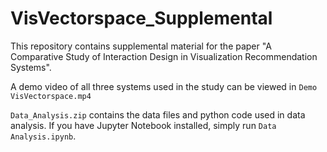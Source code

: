# VisVectorspace_Supplemental

This repository contains supplemental material for the paper "A Comparative Study of Interaction Design in Visualization Recommendation Systems".

A demo video of all three systems used in the study can be viewed in `Demo VisVectorspace.mp4`

`Data_Analysis.zip` contains the data files and python code used in data analysis.
If you have Jupyter Notebook installed, simply run `Data Analysis.ipynb`.
